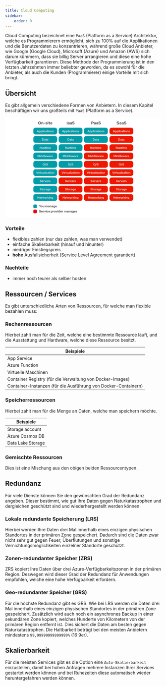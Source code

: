 ```yaml
---
title: Cloud Computing
sidebar:
    order: 0
---
```


Cloud Computing bezeichnet eine `PaaS` (Platform as a Service) Architektur, welche es Programmierern ermöglicht, sich zu 100% auf die Applikationen und die Benutzerdaten zu konzentrieren, während große Cloud Anbieter, wie Google (Google Cloud), Microsoft (Azure) und Amazon (AWS) sich darum kümmern, dass sie billig Server arrangieren und diese eine hohe Verfügbarkeit garantieren. Diese Methode der Programmierung ist in den letzten Jahrzehnten immer beliebter geworden, da es sowohl für die Anbieter, als auch die Kunden (Programmierer) einige Vorteile mit sich bringt.

## Übersicht

Es gibt allgemein verschiedene Formen von Anbietern. In diesem Kapitel beschäftigen wir uns großteils mit `PaaS` (Platform as a Service).

![IaaS, PaaS, SaaS](../../../../assets/decentralised_systems/iaas-paas-saas.png)

### Vorteile

-   flexibles zahlen (nur das zahlen, was man verwendet)
-   einfache Skalierbarkeit (hinauf und hinunter)
-   niedriger Einstiegspreis
-   **hohe** Ausfallsicherheit (Service Level Agreement garantiert)

### Nachteile

-   immer noch teurer als selber hosten

## Ressourcen / Services

Es gibt unterschiedliche Arten von Ressourcen, für welche man flexible bezahlen muss:

### Rechenressourcen

Hierbei zahlt man für die Zeit, welche eine bestimmte Ressource läuft, und die Ausstattung und Hardware, welche diese Ressource besitzt.

| Beispiele                                                      |
| -------------------------------------------------------------- |
| App Service                                                    |
| Azure Function                                                 |
| Virtuelle Maschinen                                            |
| Container Registry (für die Verwaltung von Docker-Images)      |
| Container-Instanzen (für die Ausführung von Docker-Containern) |

### Speicherressourcen

Hierbei zahlt man für die Menge an Daten, welche man speichern möchte.

| Beispiele         |
| ----------------- |
| Storage account   |
| Azure Cosmos DB   |
| Data Lake Storage |

### Gemischte Ressourcen

Dies ist eine Mischung aus den obigen beiden Ressourcentypen.

## Redundanz

Für viele Dienste können Sie den gewünschten Grad der Redundanz angeben. Dieser bestimmt, wie gut Ihre Daten gegen Naturkatastrophen und dergleichen geschützt sind und wiederhergestellt werden können.

### Lokale redundante Speicherung (LRS)

Hierbei werden Ihre Daten drei Mal innerhalb eines einzigen physischen Standortes in der primären Zone gespeichert. Dadurch sind die Daten zwar nicht sehr gut gegen Feuer, Überflutungen und sonstige Vernichtungsmöglichkeiten einzelner Standorte geschützt.

### Zonen-redundanter Speicher (ZRS)

ZRS kopiert Ihre Daten über drei Azure-Verfügbarkeitszonen in der primären Region. Deswegen wird dieser Grad der Redundanz für Anwendungen empfohlen, welche eine hohe Verfügbarkeit erfordern.

### Geo-redundanter Speicher (GRS)

Für die höchste Redundanz gibt es GRS. Wie bei LRS werden die Daten drei Mal innerhalb eines einzigen physischen Standortes in der primären Zone gespeichert. Zusätzlich wird auch noch ein asynchrones Backup in einer sekundären Zone kopiert, welches Hunderte von Kilometern von der primären Region entfernt ist. Dies sichert die Daten am besten gegen Naturkatastrophen. Die Haltbarkeit beträgt bei den meisten Anbietern mindestens `99,99999999999999%` (16 9er).

## Skalierbarkeit

Für die meisten Services gibt es die Option eine `Auto-Skalierbarkeit` einzustellen, damit bei hohen Anfragen mehrere Instanzen Ihrer Services gestartet werden können und bei Ruhezeiten diese automatisch wieder heruntergefahren werden können.
